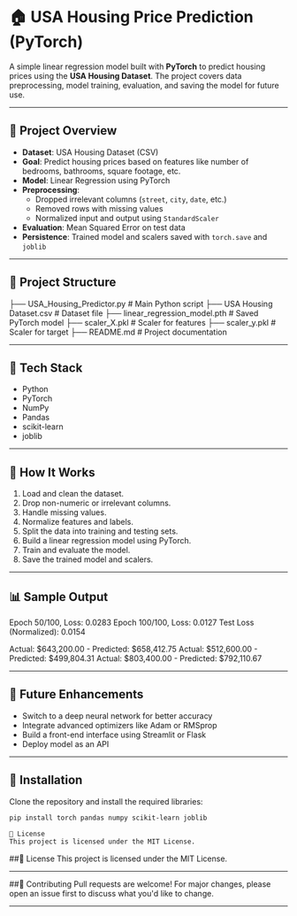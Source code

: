 # 🏠 USA Housing Price Prediction (PyTorch)

A simple linear regression model built with **PyTorch** to predict housing prices using the **USA Housing Dataset**. The project covers data preprocessing, model training, evaluation, and saving the model for future use.

---

## 📌 Project Overview

- **Dataset**: USA Housing Dataset (CSV)
- **Goal**: Predict housing prices based on features like number of bedrooms, bathrooms, square footage, etc.
- **Model**: Linear Regression using PyTorch
- **Preprocessing**:
  - Dropped irrelevant columns (`street`, `city`, `date`, etc.)
  - Removed rows with missing values
  - Normalized input and output using `StandardScaler`
- **Evaluation**: Mean Squared Error on test data
- **Persistence**: Trained model and scalers saved with `torch.save` and `joblib`

---

## 📂 Project Structure

├── USA_Housing_Predictor.py # Main Python script ├── USA Housing Dataset.csv # Dataset file ├── linear_regression_model.pth # Saved PyTorch model ├── scaler_X.pkl # Scaler for features ├── scaler_y.pkl # Scaler for target ├── README.md # Project documentation


---

## 🔧 Tech Stack

- Python
- PyTorch
- NumPy
- Pandas
- scikit-learn
- joblib

---

## 🚀 How It Works

1. Load and clean the dataset.
2. Drop non-numeric or irrelevant columns.
3. Handle missing values.
4. Normalize features and labels.
5. Split the data into training and testing sets.
6. Build a linear regression model using PyTorch.
7. Train and evaluate the model.
8. Save the trained model and scalers.

---

## 📊 Sample Output

Epoch 50/100, Loss: 0.0283 Epoch 100/100, Loss: 0.0127 Test Loss (Normalized): 0.0154

Actual: $643,200.00 - Predicted: $658,412.75 Actual: $512,600.00 - Predicted: $499,804.31 Actual: $803,400.00 - Predicted: $792,110.67



---

## 🔮 Future Enhancements

- Switch to a deep neural network for better accuracy
- Integrate advanced optimizers like Adam or RMSprop
- Build a front-end interface using Streamlit or Flask
- Deploy model as an API

---

## 🧪 Installation

Clone the repository and install the required libraries:

```bash
pip install torch pandas numpy scikit-learn joblib

📝 License
This project is licensed under the MIT License.

```

##📝 License
This project is licensed under the MIT License.



---

##🤝 Contributing
Pull requests are welcome! For major changes, please open an issue first to discuss what you'd like to change.

---


